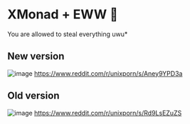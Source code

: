 # XMonad + EWW 🌸

You are allowed to steal everything uwu*

## New version

![image](https://github.com/Tail-R/xmonad_eww_dotfiles/assets/132870183/95fea5d7-28c2-442e-af79-25a2f5a93587)
https://www.reddit.com/r/unixporn/s/Aney9YPD3a

## Old version

![image](https://github.com/Tail-R/xmonad_eww_dotfiles/assets/132870183/ce5286a3-2f4f-40b4-8d9b-c4d8c13d342c)
https://www.reddit.com/r/unixporn/s/Rd9LsEZuZS
